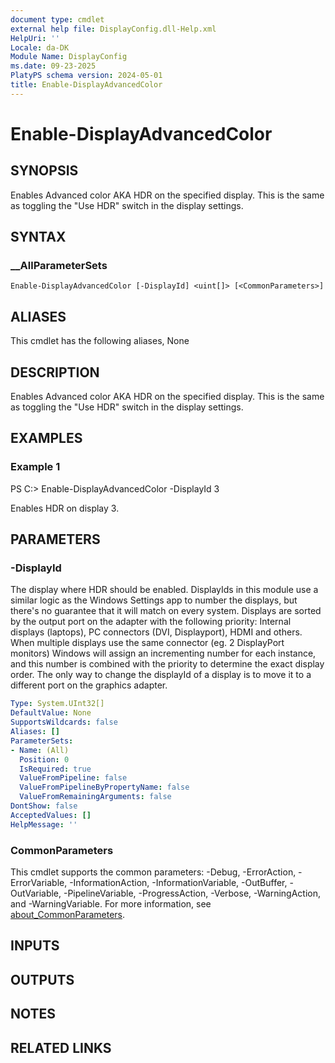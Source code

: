 ```yaml
---
document type: cmdlet
external help file: DisplayConfig.dll-Help.xml
HelpUri: ''
Locale: da-DK
Module Name: DisplayConfig
ms.date: 09-23-2025
PlatyPS schema version: 2024-05-01
title: Enable-DisplayAdvancedColor
---
```


# Enable-DisplayAdvancedColor

## SYNOPSIS

Enables Advanced color AKA HDR on the specified display. This is the same as toggling the "Use HDR" switch in the display settings.

## SYNTAX

### __AllParameterSets

```
Enable-DisplayAdvancedColor [-DisplayId] <uint[]> [<CommonParameters>]
```

## ALIASES

This cmdlet has the following aliases,
  None

## DESCRIPTION

Enables Advanced color AKA HDR on the specified display.
This is the same as toggling the "Use HDR" switch in the display settings.

## EXAMPLES

### Example 1

PS C:\> Enable-DisplayAdvancedColor -DisplayId 3

Enables HDR on display 3.

## PARAMETERS

### -DisplayId

The display where HDR should be enabled.
DisplayIds in this module use a similar logic as the Windows Settings app to number the displays, but there's no guarantee that it will match on every system.
Displays are sorted by the output port on the adapter with the following priority: Internal displays (laptops), PC connectors (DVI, Displayport), HDMI and others.
When multiple displays use the same connector (eg. 2 DisplayPort monitors) Windows will assign an incrementing number for each instance, and this number is combined with the priority to determine the exact display order.
The only way to change the displayId of a display is to move it to a different port on the graphics adapter.

```yaml
Type: System.UInt32[]
DefaultValue: None
SupportsWildcards: false
Aliases: []
ParameterSets:
- Name: (All)
  Position: 0
  IsRequired: true
  ValueFromPipeline: false
  ValueFromPipelineByPropertyName: false
  ValueFromRemainingArguments: false
DontShow: false
AcceptedValues: []
HelpMessage: ''
```

### CommonParameters

This cmdlet supports the common parameters: -Debug, -ErrorAction, -ErrorVariable,
-InformationAction, -InformationVariable, -OutBuffer, -OutVariable, -PipelineVariable,
-ProgressAction, -Verbose, -WarningAction, and -WarningVariable. For more information, see
[about_CommonParameters](https://go.microsoft.com/fwlink/?LinkID=113216).

## INPUTS

## OUTPUTS


## NOTES




## RELATED LINKS


